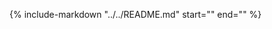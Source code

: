 {%
    include-markdown "../../README.md"
    start="<!-- start-intro -->"
    end="<!-- end-intro -->"
%}
